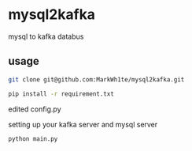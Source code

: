 # mysql2kafka

mysql to kafka databus


## usage


```bash
git clone git@github.com:MarkWh1te/mysql2kafka.git
```

```bash
pip install -r requirement.txt
```
edited config.py

setting up your kafka server and mysql server

```bash
python main.py
```
